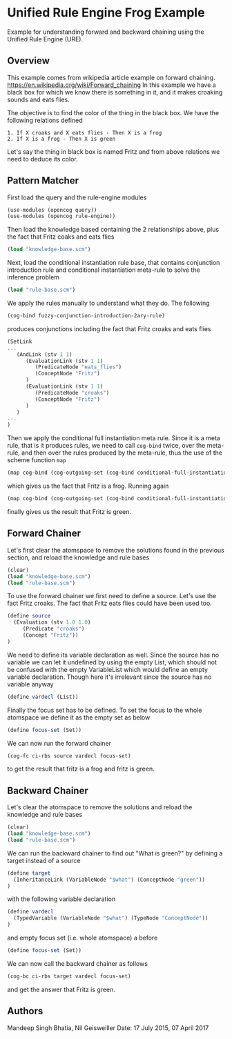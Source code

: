 # Unified Rule Engine Frog Example

Example for understanding forward and backward chaining using the
Unified Rule Engine (URE).

## Overview

This example comes from wikipedia article example on forward chaining.
https://en.wikipedia.org/wiki/Forward_chaining In this example we have
a black box for which we know there is something in it, and it makes
croaking sounds and eats flies.

The objective is to find the color of the thing in the black box. We
have the following relations defined

```
1. If X croaks and X eats flies - Then X is a frog
2. If X is a frog - Then X is green
```

Let's say the thing in black box is named Fritz and from above
relations we need to deduce its color.

## Pattern Matcher

First load the query and the rule-engine modules
```scheme
(use-modules (opencog query))
(use-modules (opencog rule-engine))
```

Then load the knowledge based containing the 2 relationships above,
plus the fact that Fritz coaks and eats flies
```scheme
(load "knowledge-base.scm")
```

Next, load the conditional instantiation rule base, that contains
conjunction introduction rule and conditional instantiation meta-rule
to solve the inference problem
```scheme
(load "rule-base.scm")
```

We apply the rules manually to understand what they do. The following
```scheme
(cog-bind fuzzy-conjunction-introduction-2ary-rule)
```
produces conjunctions including the fact that Fritz croaks and eats flies
```scheme
(SetLink
...
   (AndLink (stv 1 1)
      (EvaluationLink (stv 1 1)
         (PredicateNode "eats_flies")
         (ConceptNode "Fritz")
      )
      (EvaluationLink (stv 1 1)
         (PredicateNode "croaks")
         (ConceptNode "Fritz")
      )
   )
...
)
```

Then we apply the conditional full instantiation meta rule. Since it
is a meta rule, that is it produces rules, we need to call `cog-bind`
twice, over the meta-rule, and then over the rules produced by the
meta-rule, thus the use of the scheme function `map`
```scheme
(map cog-bind (cog-outgoing-set (cog-bind conditional-full-instantiation-meta-rule)))
```
which gives us the fact that Fritz is a frog. Running again
```scheme
(map cog-bind (cog-outgoing-set (cog-bind conditional-full-instantiation-meta-rule)))
```
finally gives us the result that Fritz is green.

## Forward Chainer

Let's first clear the atomspace to remove the solutions found in the
previous section, and reload the knowledge and rule bases
```scheme
(clear)
(load "knowledge-base.scm")
(load "rule-base.scm")
```

To use the forward chainer we first need to define a source. Let's use
the fact Fritz croaks. The fact that Fritz eats flies could have been
used too.
```scheme
(define source
  (Evaluation (stv 1.0 1.0)
     (Predicate "croaks")
     (Concept "Fritz"))
)
```

We need to define its variable declaration as well. Since the source
has no variable we can let it undefined by using the empty List, which
should not be confused with the empty VariableList which would define
an empty variable declaration. Though here it's irrelevant since the
source has no variable anyway
```scheme
(define vardecl (List))
```

Finally the focus set has to be defined. To set the focus to the whole
atomspace we define it as the empty set as below
```scheme
(define focus-set (Set))
```

We can now run the forward chainer
```scheme
(cog-fc ci-rbs source vardecl focus-set)
```
to get the result that fritz is a frog and fritz is green.

## Backward Chainer

Let's clear the atomspace to remove the solutions and reload the
knowledge and rule bases
```scheme
(clear)
(load "knowledge-base.scm")
(load "rule-base.scm")
```

We can run the backward chainer to find out "What is green?" by
defining a target instead of a source
```scheme
(define target
  (InheritanceLink (VariableNode "$what") (ConceptNode "green"))
)
```

with the following variable declaration
```scheme
(define vardecl
  (TypedVariable (VariableNode "$what") (TypeNode "ConceptNode"))
)
```

and empty focus set (i.e. whole atomspace) a before
```scheme
(define focus-set (Set))
```

We can now call the backward chainer as follows
```scheme
(cog-bc ci-rbs target vardecl focus-set)
```
and get the answer that Fritz is green.

## Authors

Mandeep Singh Bhatia, Nil Geisweiller
Date: 17 July 2015, 07 April 2017
